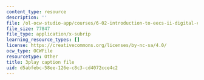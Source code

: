 ```yaml
---
content_type: resource
description: ''
file: /ol-ocw-studio-app/courses/6-02-introduction-to-eecs-ii-digital-communication-systems-fall-2012/d5abfebc58ee126ec8c3cd4072cce4c2_JJdzY3OTzEg.srt
file_size: 77847
file_type: application/x-subrip
learning_resource_types: []
license: https://creativecommons.org/licenses/by-nc-sa/4.0/
ocw_type: OCWFile
resourcetype: Other
title: 3play caption file
uid: d5abfebc-58ee-126e-c8c3-cd4072cce4c2
---
```

